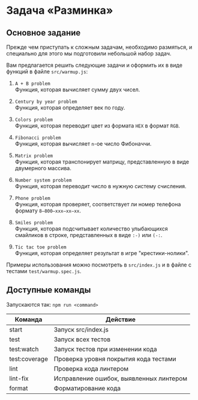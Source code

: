 # Задача «Разминка»


## Основное задание

Прежде чем приступать к сложным задачам, необходимо размяться, и специально для этого мы подготовили небольшой набор задач.

Вам предлагается решить следующие задачи и оформить их в виде функций в файле `src/warmup.js`:

1. `A + B problem`<br/>
   Функция, которая вычисляет сумму двух чисел.

2. `Century by year problem`<br/>
   Функция, которая определяет век по году.

3. `Colors problem`<br/>
   Функция, которая переводит цвет из формата `HEX` в формат `RGB`.

4. `Fibonacci problem`<br/>
   Функция, которая вычисляет `n`-ое число Фибоначчи.

5. `Matrix problem`<br/>
   Функция, которая транспонирует матрицу, представленную в виде двумерного массива.

6. `Number system problem`<br/>
   Функция, которая переводит число в нужную систему счисления.

7. `Phone problem`<br/>
   Функция, которая проверяет, соответствует ли номер телефона формату `8–800–xxx–xx–xx`.

8. `Smiles problem`<br/>
   Функция, которая подсчитывает количество улыбающихся смайликов в строке, представленных в виде `:-)` или `(-:`.

9. `Tic tac toe problem`<br/>
   Функция, которая определяет результат в игре "крестики-нолики".

Примеры использования можно посмотреть в `src/index.js` и в файле с тестами `test/warmup.spec.js`.

## Доступные команды

Запускаются так: `npm run <command>`

| Команда       | Действие                                |
| ------------- | --------------------------------------- |
| start         | Запуск src/index.js                     |
| test          | Запуск всех тестов                      |
| test:watch    | Запуск тестов при изменении кода        |
| test:coverage | Проверка уровня покрытия кода тестами   |
| lint          | Проверка кода линтером                  |
| lint-fix      | Исправление ошибок, выявленных линтером |
| format        | Форматирование кода                     |
